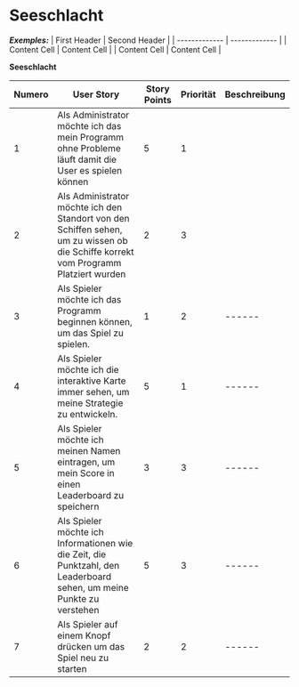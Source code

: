 # Seeschlacht
**_Exemples:_**
| First Header  | Second Header |
| ------------- | ------------- |
| Content Cell  | Content Cell  |
| Content Cell  | Content Cell  |

**Seeschlacht**



| Numero  | User Story | Story Points | Priorität | Beschreibung |
| --------------|---------------|---------| ------------- | ------- |
| 1 | Als Administrator möchte ich das mein Programm ohne Probleme läuft damit die User es spielen können | 5 | 1 |         |
| 2 | Als Administrator möchte ich den Standort von den Schiffen sehen, um zu wissen ob die Schiffe korrekt vom Programm Platziert wurden | 2 | 3 |         |
| 3 | Als Spieler möchte ich das Programm beginnen können, um das Spiel zu spielen. | 1 | 2 | ------  |
| 4 | Als Spieler möchte ich die interaktive Karte immer sehen, um meine Strategie zu entwickeln. | 5 | 1 | ------  |
| 5 | Als Spieler möchte ich meinen Namen eintragen, um mein Score in einen Leaderboard zu speichern | 3 | 3 | ------  |
| 6 | Als Spieler möchte ich Informationen wie die Zeit, die Punktzahl, den Leaderboard sehen, um meine Punkte zu verstehen | 5 | 3 | ------  |
| 7 | Als Spieler auf einem Knopf drücken um das  Spiel neu zu starten  | 2 | 2 | ------  |
